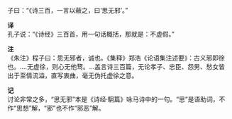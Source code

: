 子曰：“《诗三百，一言以蔽之，曰‘思无邪’。”  

**译**  
孔子说：“《诗经》三百首，用一句话概括，那就是：不虚假。”

**注**  
《朱注》程子曰：思无邪者，诚也。《集释》郑浩《论语集注述要》：古义邪即徐也。....无虚徐，则心无他骛。...盖言诗三百篇，无论孝子、忠臣、怨男、愁女皆出于至情流溢，直写衷曲，毫无伪托虚徐之意。  

**记**  
讨论非常之多，“思无邪”本是《诗经·駉篇》咏马诗中的一句。“思”是语助词，不作“思想”解，“邪”也不作“邪恶”解。